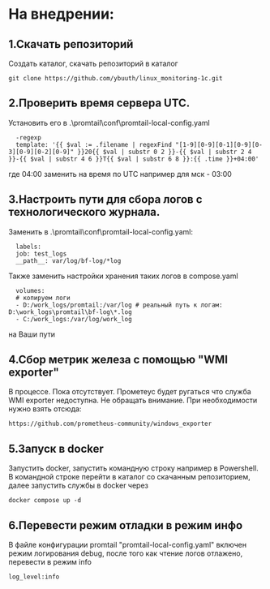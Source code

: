# На внедрении:
## 1.Скачать репозиторий
Создать каталог, скачать репозиторий в каталог 

    git clone https://github.com/ybuuth/linux_monitoring-1c.git
     
## 2.Проверить время сервера UTC. 
Установить его в .\promtail\conf\promtail-local-config.yaml

      -regexp
      template: '{{ $val := .filename | regexFind "[1-9][0-9][0-1][0-9][0-3][0-9][0-2][0-9]" }}20{{ $val | substr 0 2 }}-{{ $val | substr 2 4 }}-{{ $val | substr 4 6 }}T{{ $val | substr 6 8 }}:{{ .time }}+04:00'

где 04:00 заменить на время по UTC например для мск - 03:00
## 3.Настроить пути для сбора логов с технологического журнала. 
Заменить в .\promtail\conf\promtail-local-config.yaml:
      
      labels:
      job: test_logs
      __path__: var/log/bf-log/*log

  Также заменить настройки хранения таких логов в compose.yaml

      volumes:
      # копируем логи
      - D:/work_logs/promtail:/var/log # реальный путь к логам: D:\work_logs\promtail\bf-log\*.log
      - C:/work_logs:/var/log/work_log

  на Ваши пути
## 4.Сбор метрик железа с помощью "WMI exporter"
В процессе. Пока отсутствует. Прометеус будет ругаться что служба WMI exporter недоступна. Не обращать внимание. При необходимости нужно взять отсюда:

    https://github.com/prometheus-community/windows_exporter

## 5.Запуск в docker
Запустить docker, запустить командную строку например в Powershell. В командной строке перейти в каталог со скачанным репозиторием, далее запустить службы в docker через 

    docker compose up -d

## 6.Перевести режим отладки в режим инфо
В файле конфигурации promtail "promtail-local-config.yaml" включен режим логирования debug, после того как чтение логов отлажено, перевести в режим info

    log_level:info


